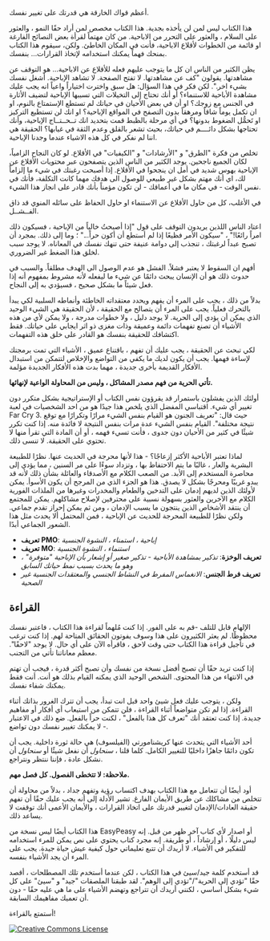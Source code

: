 أعظم قواك الخارقة هي قدرتك على تغيير نفسك.

هذا الكتاب ليس لمن لن يأخذه بجدية. هذا الكتاب مخصص لمن أراد حقًا النمو ، والعثور على السلام ، والعثور على التحرر من الاباحية. من كان مهتماً لقرأة بعض النصائح الفارغة او قائمة من الخطوات لأقلاع الاباحية، فأنت في المكان الخاطئ. ولكن، سيقوم هذا الكتاب بمنحك فهماً يمكنك استخدامه لإتخاذ القرارات... بنفسك.

يظن الكثير من الناس ان كل ما يتوجب عليهم فعله للأقلاع عن الاباحية... هو التوقف عن مشاهدتها. يقولون "كف عن مشاهدتها. لا تفتح الصفحة. لا تشاهد الإباحية. أشغل نفسك بشيء اخر.". لكن فكر في هذا السؤال: هل سبق واخترت اختياراً واعياً انه يجب عليك مشاهدة الأباحية للاستنماء؟ أو أنك تحتاج إلى التخيلات التي تسببها الإباحية لتضيف الأثارة في الجنس مع زوجك؟ او أن في بعض الأحيان في حياتك لم تستطع الإستمتاع بالنوم، او ان تكمل يوماً شاقاً ومرهقاً بدون التصفح في المواقع الإباحية؟ او انك لن تستطيع التركيز او تَحمُّل الضغوط بدونها؟ في أي مرحلة بالظبط قمت بتحديد انك تــحــتــاج الإباحية، وأنك تحتاجها بشكل دائــــم في حياتك، بحيث تشعر بالقلق وعدم الثقة في غيابها؟ الحقيقة هي اننا لم نفكر في كل هذه الاشياء عندما وجدنا الإباحية.

تخلص من فكرة "الطرق" و "الأرشادات" و "الكيفيات" في الأقلاع. لو كان النجاح الزامياً، لكان الجميع ناجحين. يوجد الكثير من الناس الذين يتصفحون عبر محتويات الأقلاع عن الإباحية بهوس شديد في أمل ان ينجحوا في الأقلاع. إذا أصبحت رغبتك في شيء ما إلزاماً لك، اي أنك مهتم بشكل غير طبيعي للوصول الى هدفك مهما كانت التكلفة، فأنك في نفس الوقت - في مكان ما في أعماقك - لن تكون مؤمناً بأنك قادر على انجاز هذا الشيء.   


في الأغلب، كل من حاول الأقلاع عن الاستنماء او حاول الحفاظ على سائله المنوي قد ذاق الفــشــل. 
 

اعتاد الناس اللذين يريدون التوقف على قول "إذا أصبحتُ خالياً من الإباحية ، فسيكون ذلك امراً رائعًا!" ، "سيكون الأمر فظيعًا إذا لم أستطع أن أكون حراً..." ؛ وما إلى ذلك. بمجرد أن تصبح عبداً لرغبتك ، تنجذب إلى دوامة عنيفة حتى تنهك نفسك في المعاناه. لا يوجد سبب لخلق هذا الضغط غير الضروري.


أفهم ان السقوط لا يعتبر فشلاً. الفشل هو عدم الوصول الى الهدف مطلقاً. والسبب في حدوث ذلك هو أن الإنسان يبحث دائمًا عن شيء ما ليفعله لأنه مشروط بمفهوم أنه إذا فعل شيئاً ما بشكل صحيح ، فسيؤدي به إلى النجاح.

بدلاً من ذلك ، يجب على المرء أن يفهم ويحدد معتقداته الخاطئة وأنماطه السلبية لكي يبدأ بالتحرك فعلياً. يجب على المرء أن يتصالح مع الحقيقة ، لأن الحقيقة هي الشيء الوحيد الذي يمكن أن يؤدي إلى الحرية. لا يوجد دليل ، ولا خطوات مدرجة ، ولا يمكن لأي من هذه الأشياء أن تصنع تفهمات دائمة وعميقة وذات مغزى ذو اثر ايجابي على حياتك. فقط اكتشافك للحقيقة بنفسك هو القادر على خلق هذه التفهمات.

 لكي تبحث عن الحقيقة ، يجب عليك أن تفهم ، باقتناع عميق ، الأشياء التي تمت برمجتك لإساءة فهمها. يجب أن يكون لديك ما يكفي من التواضع والإخلاص لتتمكن من استبدال الأفكار القديمة بأخرى جديدة ، مهما بدت هذه الأفكار الجديدة مؤلمة.



**تأتي الحرية من فهم مصدر المشاكل ، وليس من المحاولة الواعية لإنهائها.**

أولئك الذين يفشلون باستمرار قد يقرؤون نفس الكتاب أو الإستراتيجية بشكل متكرر دون تغيير أي شيء. اقتباسي المفضل الذي يلخص هذا جيدًا هو من احد الشخصيات في لعبة Far Cry 3. حيث قال: "تعريف الجنون هو القيام بنفس الشيء مرارًا وتكرارًا مع توقع نتيجة مختلفة". القيام بنفس الشيء عدة مرات بنفس النتيجة لا فائدة منه. إذا كنت تكرر شيئًا في كثير من الأحيان دون جدوى ، فأنت تسيء فهمه ، أو أن المادة التي تقرأ منها لا تحتوي على الحقيقة. لا تنسى ذلك.



لماذا تعتبر الأباحية الأكثر إزعاجًا؟ - هذا لأنها محرجة في الحديث عنها. نظرًا للطبيعة البشرية والعار ، غالبًا ما يتم الاحتفاظ بها ، وتزداد سوءًا على مر السنين ، مما يؤدي إلى محاصرة المستخدم إلى الأبد. من الصعب الكلام مع الأصدقاء والعائلة بشأن ذلك لأنه قد يبدو غريبًا ومحرجًا بشكل لا يصدق. هذا هو الجزء الذي من المرجح أن يكون الأسوأ. يمكن لأولئك الذين لديهم إدمان على التدخين والطعام والمخدرات وغيرها من الملذات الفورية الكلام مع الآخرين والعثور بسهولة نسبية على محترفين لإصلاح مشاكلهم. يمكن للمجتمع أن ينتقد الأشخاص الذين ينتجون ما يسبب الإدمان ، ومن ثم يمكن إحراز تقدم جماعي. ولكن نظرًا للطبيعة المحرجة للحديث عن الإباحية ، فمن المحتمل ألا يحدث مثل هذا الشعور الجماعي أبدًا.


- **تعريف PMO**: *إباحية ، استمناء ، النشوة الجنسية*
- **تعريف MO**: *استنماء ، النشوة الجنسية*
- **تعريف الوخزة**: *تذكير بمشاهدة الأباحية - تذكير صغير أو إشعار بأن الإباحية "متوفرة" ، وهو ما يحدث بسبب نمط حياتك السابق*
- **تعريف فرط الجنس**: *الانغماس المفرط في النشاط الجنسي والمعتقدات الجنسية غير الصحية*


## القراءة 

الإلهام قابل للتلف -قم به على الفور. إذا كنت مُلهماً لقراءة هذا الكتاب ، فاعتبر نفسك محظوظًا. لم يعثر الكثيرون على هذا وسوف يفوتون الحقائق المتاحة لهم. إذا كنت ترغب في تأجيل قراءة هذا الكتاب حتى وقت لاحق ، فاقرأه الآن على أي حال. لا يوجد "لاحقًا". معظم معاناتنا تأتي من التجنب.

إذا كنت تريد حقًا أن تصبح أفضل نسخة من نفسك وأن تصبح أكثر قدرة ، فيجب أن تهتم في الانتهاء من هذا المحتوى. الشخص الوحيد الذي يمكنه القيام بذلك هو أنت. أنت فقط يمكنك شفاء نفسك.

ولكن ، يتوجب عليك فعل شيئ واحد قبل انت تبدأ، يجب أن تترك الغرور بذاتك أثناء القراءة. إذا لم تكن متواضعاً أثناء القراءة ، فلن تتمكن من استيعاب أي أفكار أو مفاهيم جديدة. إذا كنت تعتقد أنك "تعرف كل هذا بالفعل" ، لكنت حراً بالفعل. ضع ذلك في الاعتبار - لا يمكنك تغيير نفسك دون تواضع.

أحد الأشياء التي يتحدث عنها كريشنامورتي (الفيلسوف) هي حالة ثورة داخلية. يجب أن تكون دائمًا جاهزًا داخليًا للتغيير الكامل. كلما قلنا ، *سنحاول* أن نفعل شيئًا أو *سنحاول* أن نشكل عادة ، فإننا ننتظر ونتراجع.



**ملاحظة: لا تتخطى الفصول. كل فصل مهم.**

أود أيضًا أن تتعامل مع هذا الكتاب بهدف اكتساب رؤية وتفهم جداد ، بدلاً من محاولة أن تتخلص من مشاكلك عن طريق الأيمان الفارغ. تشير الأدلة إلى أنه يجب عليك حقًا أن تفهم حقيقة العادات/الإدمان لتغيير قدرتك على اتخاذ القرارات ، والأيمان الأعمى أنك توقفت لا يساعد ذلك.

هذا الكتاب أيضًا ليس نسخة من EasyPeasy أو اصدار لأي كتاب آخر ظهر من قبل. إنه ليس دليلًا ، أو إرشاداً ، أو طريقة. إنه مجرد كتاب يحتوي على نص يمكن للمرء استخدامه للتفكير في الأشياء. لا أريدك أن تتبع تعليماتي حول كيفية عيش حياة جيدة. يجب على المرء أن يجد الأشياء بنفسه.

قد أستخدم كلمة جيد/سيئ في هذا الكتاب ، لكن عندما أستخدم تلك المصطلحات ، أقصد حقًا "تؤدي إلى الحرية"/"تؤدي إلى الوهم". لقد طبقنا الملصقات "جيد" و "سيئ" على كل شيء بشكل أساسي ، لكنني أريدك أن تتراجع وتهضم الأشياء على ما هي عليه حقًا - دون أن تعميك مفاهيمك السابقة.

أستمتع بالقراءة!

<a rel="license" href="http://creativecommons.org/licenses/by-sa/4.0/" target="_blank"><img alt="Creative Commons License" style="border-width:0" src="https://i.creativecommons.org/l/by-sa/4.0/88x31.png" /></a>
